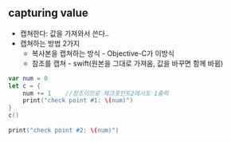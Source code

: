 ## capturing value

- 캡쳐한다: 값을 가져와서 쓴다..
- 캡쳐하는 방법 2가지
  - 복사본을 캡쳐하는 방식 - Objective-C가 이방식
  - 참조를 캡쳐 - swift(원본을 그대로 가져옴, 값을 바꾸면 함께 바뀜)

```swift
var num = 0
let c = {
    num += 1    //참조이므로 체크포인트2에서도 1출력
    print("check point #1: \(num)")
}
c()
 
print("check point #2: \(num)")

```

